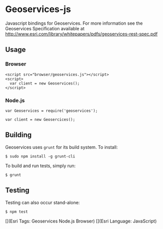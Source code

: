 # Geoservices-js

Javascript bindings for Geoservices.  For more information see the Geoservices Specification available at http://www.esri.com/library/whitepapers/pdfs/geoservices-rest-spec.pdf

## Usage

### Browser

    <script src="browser/geoservices.js"></script>
    <script>
      var client = new Geoservices();
    </script>

### Node.js

    var Geoservices = require('geoservices');
    
    var client = new Geosercices();


## Building

Geoservices uses `grunt` for its build system.  To install:

    $ sudo npm install -g grunt-cli

To build and run tests, simply run:

    $ grunt

## Testing

Testing can also occur stand-alone:

    $ npm test

[](Esri Tags: Geoservices Node.js Browser)
[](Esri Language: JavaScript)